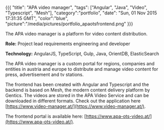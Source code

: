 {{{
  "title": "APA video manager",
  "tags": ["Angular", "Java", "Video", "Typescript", "Mesh"],
  "category":"portfolio",
  "date": "Sun, 01 Nov 2015 17:31:35 GMT",
  "color":"blue",
  "picture":"/media/pictures/portfolio_apaotsfrontend.png"
}}}

The APA video manager is a platform for video content distribution.
<!--more-->

**Role:** Project lead requirements engineering and developer

**Technology:** AngularJS, TypeScript, Gulp, Java, OrientDB, ElasticSearch

The APA video manager is a custom portal for regions, companies and entities in austria and europe to distribute and manage video content
for press, advertisement and tv stations.

The frontend has been created with Angular and Typescript and the backend is based on Mesh, the modern content delivery platform by Gentics.
The videos are stored in the APA Video Service and can be downloaded in different formats. Check out the application here [https://www.video-manager.at/](https://www.video-manager.at/).

The frontend portal is available here: [https://www.apa-ots-video.at/](https://www.apa-ots-video.at/).
